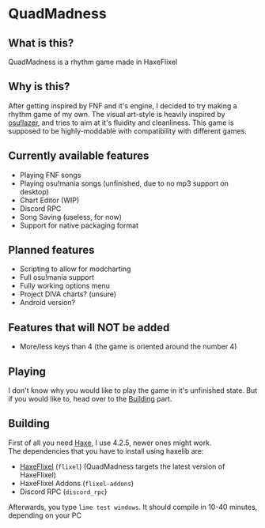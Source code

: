 # QuadMadness

## What is this?

QuadMadness is a rhythm game made in HaxeFlixel

## Why is this?

After getting inspired by FNF and it's engine, I decided to try making a rhythm game of my own. The visual art-style is heavily inspired by [osu!lazer](https://lazer.ppy.sh/), and tries to aim at it's fluidity and cleanliness. This game is supposed to be highly-moddable with compatibility with different games.

## Currently available features

- Playing FNF songs
- Playing osu!mania songs (unfinished, due to no mp3 support on desktop)
- Chart Editor (WIP)
- Discord RPC
- Song Saving (useless, for now)
- Support for native packaging format

## Planned features

- Scripting to allow for modcharting
- Full osu!mania support
- Fully working options menu
- Project DIVA charts? (unsure)
- Android version?

## Features that will NOT be added

- More/less keys than 4 (the game is oriented around the number 4)

## Playing

I don't know why you would like to play the game in it's unfinished state. But if you would like to, head over to the [Building](#building) part.

## Building

First of all you need [Haxe](https://haxe.org/), I use 4.2.5, newer ones might work.  
The dependencies that you have to install using haxelib are:
- [HaxeFlixel](https://haxeflixel.com/) (`flixel`) (QuadMadness targets the latest version of HaxeFlixel)
- HaxeFlixel Addons (`flixel-addons`)
- Discord RPC (`discord_rpc`)

Afterwards, you type `lime test windows`.
It should compile in 10-40 minutes, depending on your PC
